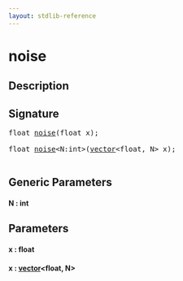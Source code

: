 ```yaml
---
layout: stdlib-reference
---
```


# noise

## Description





## Signature 

<pre>
<span class="code_keyword">float</span> <a href="/stdlib-reference/global-decls/noise">noise</a>(<span class="code_keyword">float</span> <span class='code_param'>x</span>);

<span class="code_keyword">float</span> <a href="/stdlib-reference/global-decls/noise">noise</a>&lt;N:<span class="code_keyword">int</span>&gt;(<a href="/stdlib-reference/types/vector/index" class="code_type">vector</a>&lt;<span class="code_keyword">float</span>, N&gt; <span class='code_param'>x</span>);

</pre>

## Generic Parameters

#### N  : int

## Parameters

#### x  : float
#### x  : [vector](/stdlib-reference/types/vector/index)\<float, N\>

